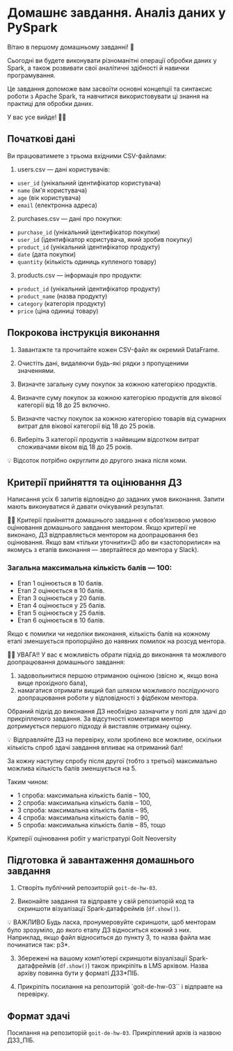 # Домашнє завдання. Аналіз даних у PySpark

Вітаю в першому домашньому завданні! 🙂

Сьогодні ви будете виконувати різноманітні операції обробки даних у Spark, а
також розвивати свої аналітичні здібності й навички програмування.

Це завдання допоможе вам засвоїти основні концепції та синтаксис роботи з Apache
Spark, та навчитися використовувати ці знання на практиці для обробки даних.

У вас усе вийде! 💪🏼

## Початкові дані

Ви працюватимете з трьома вхідними CSV-файлами:

1. users.csv — дані користувачів:

- `user_id` (унікальний ідентифікатор користувача)
- `name` (ім'я користувача)
- `age` (вік користувача)
- `email` (електронна адреса)

2. purchases.csv — дані про покупки:

- `purchase_id` (унікальний ідентифікатор покупки)
- `user_id` (ідентифікатор користувача, який зробив покупку)
- `product_id` (унікальний ідентифікатор продукту)
- `date` (дата покупки)
- `quantity` (кількість одиниць купленого товару)

3. products.csv — інформація про продукти:

- `product_id` (унікальний ідентифікатор продукту)
- `product_name` (назва продукту)
- `category` (категорія продукту)
- `price` (ціна одиниці товару)

## Покрокова інструкція виконання

1. Завантажте та прочитайте кожен CSV-файл як окремий DataFrame.

2. Очистіть дані, видаляючи будь-які рядки з пропущеними значеннями.

3. Визначте загальну суму покупок за кожною категорією продуктів.

4. Визначте суму покупок за кожною категорією продуктів для вікової категорії
   від 18 до 25 включно.

5. Визначте частку покупок за кожною категорією товарів від сумарних витрат для
   вікової категорії від 18 до 25 років.

6. Виберіть 3 категорії продуктів з найвищим відсотком витрат споживачами віком
   від 18 до 25 років.

💡 Відсоток потрібно округлити до другого знака після коми.

## Критерії прийняття та оцінювання ДЗ

Написання усіх 6 запитів відповідно до заданих умов виконання. Запити мають
виконуватися й давати очікуваний результат.

☝🏻 Критерії прийняття домашнього завдання є обов’язковою умовою оцінювання
домашнього завдання ментором. Якщо критерії не виконано, ДЗ відправляється
ментором на доопрацювання без оцінювання. Якщо вам «тільки уточнити»😉 або ви
«застопорилися» на якомусь з етапів виконання — звертайтеся до ментора у Slack).

### Загальна максимальна кількість балів — 100:

- Етап 1 оцінюється в 10 балів.
- Етап 2 оцінюється в 10 балів.
- Етап 3 оцінюється у 20 балів.
- Етап 4 оцінюється у 25 балів.
- Етап 5 оцінюється у 25 балів.
- Етап 6 оцінюється в 10 балів.

Якщо є помилки чи недоліки виконання, кількість балів на кожному етапі
зменшується пропорційно до наявних помилок на розсуд ментора.

☝🏻 УВАГА!! У вас є можливість обрати підхід до виконання та можливого
доопрацювання домашнього завдання:

1. задовольнитися першою отриманою оцінкою (звісно ж, якщо вона вище прохідного
   бала),
2. намагатися отримати вищий бал шляхом можливого послідуючого доопрацювання
   роботи у відповідності з фідбеком ментора.

Обраний підхід до виконання ДЗ необхідно зазначити у полі для здачі до
прикріпленого завдання. За відсутності коментаря ментор дотримується першого
підходу й виставляє отриману оцінку.

💡 Відправляйте ДЗ на перевірку, коли зроблено все можливе, оскільки кількість
спроб здачі завдання впливає на отриманий бал!

За кожну наступну спробу після другої (тобто з третьої) максимально можлива
кількість балів зменшується на 5.

Таким чином:

- 1 спроба: максимальна кількість балів – 100,
- 2 спроба: максимальна кількість балів – 100,
- 3 спроба: максимальна кількість балів – 95,
- 4 спроба: максимальна кількість балів – 90,
- 5 спроба: максимальна кількість балів – 85, тощо

Критерії оцінювання робіт у магістратурі GoIt Neoversity

## Підготовка й завантаження домашнього завдання

1. Створіть публічний репозиторій `goit-de-hw-03`.

2. Виконайте завдання та відправте у свій репозиторій код та скриншоти
   візуалізації Spark-датафреймів (`df.show()`).

💡 ВАЖЛИВО Будь ласка, пронумеровуйте скриншоти, щоб менторам було зрозуміло, до
якого етапу ДЗ відноситься кожний з них. Наприклад, якщо файл відноситься до
пункту 3, то назва файла має починатися так: p3\*.

3. Збережені на вашому комп’ютері скриншоти візуалізації Spark-датафреймів
   (`df.show()`) також прикріпіть в LMS архівом. Назва архіву повинна бути у
   форматі ДЗ3\*ПІБ.

4. Прикріпіть посилання на репозиторій `goit-de-hw-03`` і відправте на
   перевірку.

## Формат здачі

Посилання на репозиторій `goit-de-hw-03`. Прикріплений архів із назвою ДЗ3_ПІБ.
